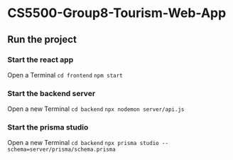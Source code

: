 # CS5500-Group8-Tourism-Web-App
## Run the project
### Start the react app
Open a Terminal 
```cd frontend```
```npm start```

### Start the backend server
Open a new Terminal 
```cd backend```
```npx nodemon server/api.js```

### Start the prisma studio
Open a new Terminal
```cd backend```
```npx prisma studio --schema=server/prisma/schema.prisma```

